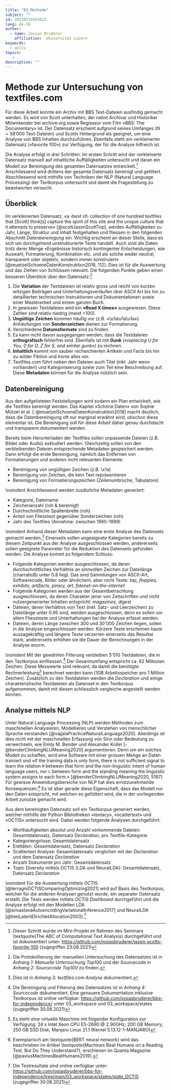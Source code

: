 ```yaml
---
title: "03_Methode"
subject: ""
id: 20210719163622
lang: de-CH
author:
  - name: Josias Bruderer
    affiliation:  Universität Luzern
keywords:
  - unilu
topics:
   - 
description: ""
---
```


# Methode zur Untersuchung von textfiles.com

Für diese Arbeit konnte ein Archiv mit BBS Text-Dateien ausfindig gemacht werden. Es wird von Scott unterhalten, der nebst Archivar und Historiker Mitwirkender bei archive.org sowie Regisseur vom Film «BBS: The Documentary» ist. Der Datensatz erscheint aufgrund seines Umfanges ($N=58'000$ Text-Dateien) und Scotts Hintergrund als geeignet, um eine Analyse von BBS Inhalten durchzuführen. Ebenfalls steht ein verkleinerter Datensatz («favorite 100») zur Verfügung, der für die Analyse hilfreich ist.

Die Analyse erfolgt in drei Schritten: Im ersten Schritt wird der verkleinerte Datensatz manuell auf inhaltliche Auffälligkeiten untersucht und daran ein Modell zur Bereinigung des gesamten Datensatzes entwickelt.[^7] Anschliessend wird drittens der gesamte Datensatz bereinigt und gefiltert. Abschliessend wird mithilfe von Techniken der NLP (Natural Language Processing) der Textkorpus untersucht und damit die Fragestellung zu beantworten versucht.   

## Überblick

Im verkleinerten Datensatz, «a ‹best of› collection of one hundred textfiles that [Scott] think[s] capture the spirit of this site and the unique culture that it attempts to preserve» [@scottJasonScottTop], werden Auffälligkeiten zu Jahr, Länge, Struktur und Inhalt festgehalten und fliessen in den folgenden Abschnitt *Datenbereinigung* ein. Wichtig erscheint an dieser Stelle, dass es sich um durchgehend unstrukturierte Texte handelt. Auch sind die Daten trotz derer Menge «Ergebnisse historisch kontingenter Entscheidungen, wie Auswahl, Formatierung, Kombination etc. und als solche weder neutral, transparent oder objektiv, sondern immer konstruiert» [@muetzelSchoeneDatenKonstruktion2018, 112]. Dies ist für die Auswertung und das Ziehen von Schlüssen relevant. Die folgenden Punkte geben einen besseren Überblick über den Datensatz:[^8]

1. Die **Variation** der Textdateien ist relativ gross und reicht von kurzen witzigen Beiträgen und Unterhaltungsverläufen über ASCII Art bis hin zu detaillierten technischen Instruktionen und Dokumentationen sowie einer Masterarbeit und einem ganzen Buch.
2. In gewissen Textdateien wird ein **«Read X times»** ausgewiesen. Diese Zahlen sind relativ niedrig (meist <100). 
3. **Ungültige Zeichen** kommen häufig vor (z.B. «\\u1a\\u1a\\u1a»). Anhäufungen von **Sonderzeichen** dienen zur Formatierung.
4. Verschiedene **Datumsformate** sind zu finden.
5. Es kann nicht davon ausgegangen werden, dass die Textdateien **orthografisch** fehlerfrei sind. Ebenfalls ist mit ***Gunk** («replacing U for You, 0 for O, Z for S, and similar gunk»)* zu rechnen.
6. **Inhaltlich** kommt von sauber recherchierten Artikeln und Facts bis hin zu wilder Fiktion und Ironie alles vor. 
7. Textfiles.com führt neben den Dateien auch Titel (inkl. Jahr wenn vorhanden) und Kategorisierung sowie zum Teil eine Beschreibung auf. Diese **Metadaten** können für die Analyse nützlich sein.

## Datenbereinigung

Aus den aufgelisteten Feststellungen wird sodann ein Plan entwickelt, wie die Textfiles bereinigt werden. Das Kapitel «Schöne Daten» von Sophie Mützel et al. [-@muetzelSchoeneDatenKonstruktion2018] macht deutlich, dass die Datenbereinigung oft nur marginal erwähnt wird, obschon diese elementar ist. Die Bereinigung soll für diese Arbeit daher genau durchdacht und transparent dokumentiert werden.

Bereits beim Herunterladen der Textfiles sollen unpassende Dateien (z.B. Bilder oder Audio) exkludiert werden. Gleichzeitig sollen von den verbleibenden Dateien entsprechende Metadaten gespeichert werden. Dann erfolgt die erste Bereinigung, nämlich das Entfernen von Formatierungen und anderen nicht relevanten Elemente:

* Bereinigung von ungültigen Zeichen (z.B. \\x1a)
* Bereinigung von Zeichen, die kein Text repräsentieren
* Bereinigung von Formatierungszeichen (Zeilenumbrüche, Tabulatore)

\noindent
Anschliessend werden zusätzliche Metadaten generiert:

* Kategorie, Dateiname
* Zeichenanzahl (roh & bereinigt)
* Durchschnittliche Spaltenbreite (roh)
* Anteil von Fliesstext gegenüber Sonderzeichen (roh)
* Jahr des Textfiles (Annahme: zwischen 1960-1999)

\noindent
Anhand dieser Metadaten kann eine erste Analyse des Datensets gemacht werden.[^10] Einerseits sollen ungeeignete Kategorien bereits zu diesem Zeitpunkt aus der Analyse ausgeschlossen werden, andererseits sollen geeignete Parameter für die Reduktion des Datensets gefunden werden. Die Analyse kommt zu folgendem Schluss:

* Folgende Kategorien werden ausgeschlossen, da deren durchschnittliches Verhältnis an sinnvollen Zeichen zur Dateilänge (charratioB) unter 0.8 liegt. Das sind Sammlungen von ASCII-Art, Softwarecode, Bilder oder ähnlichem, aber nicht Texte: *tap, floppies, exhibits, artifacts, piracy, art, fidonet-on-the-internet*
* Folgende Kategorien werden aus der Gesamtbetrachtung ausgeschlossen, da deren Charakter jener von Zeitschriften und nicht nutzergenerierter Inhalten entspricht: *magazines, digest*
* Dateien, deren Verhältnis von Text (inkl. Satz- und Leerzeichen) zu Dateilänge unter 0.95 sind, werden ausgeschlossen, denn es sollen vor allem Fliesstexte und Unterhaltungen bei der Analyse erfasst werden.
* Dateien, deren Länge zwischen 300 und 30'000 Zeichen liegen, sollen in die Analyse eingeschlossen werden. Kürzere Texte erscheinen kaum aussagekräftig und längere Texte verzerren einerseits das Resultat stark, andererseits erhöhen sie die Dauer der Berechnungen in der Analyse enorm.

\noindent
Mit der gewählten Filterung verbleiben 5'510 Textdateien, die in den Textkorpus einfliessen.[^11] Der Gesamtumfang entspricht ca. 62 Millionen Zeichen. Diese Messwerte sind relevant, da damit die benötigte Rechnerleistung[^13] berechnet werden kann (1GB Arbeitsspeicher pro 1 Million Zeichen). Zusätzlich zu den Textdateien werden die *Declaration* und einige charakteristische Textdateien als Datenset in den Textkorpus aufgenommen, damit mit diesen schliesslich vergleiche angestellt werden können.

## Analyse mittels NLP

Unter Natural Language Processing (NLP) werden Methoden zum maschinellen Analysieren, Modellieren und Verstehen von menschlicher Sprache verstanden [@vajjalaPracticalNaturalLanguage2020]. Allerdings ist dies nicht mit der maschinellen Erfassung von Sinn oder Bedeutung zu verwechseln, wie Emily M. Bender und Alexander Koller [-@benderClimbingNLUMeaning2020] argumentieren. Denn um ein solches Modell zu schaffen, wird eine Software mit einer grossen Menge an Daten trainiert und «if the training data is only form, there is not sufficient signal to learn the relation `M` between that form and the non-linguistic intent of human language users, nor `C` between form and the standing meaning the linguistic system assigns to each form.» [@benderClimbingNLUMeaning2020, 5187] Für gewisse Anwendungsbereiche von NLP hat dies ernstzunehmende Konsequenzen.[^9] Es ist aber gerade diese Eigenschaft, dass das Modell nur den Daten entspricht, mit welchen es gefüttert wird, die in der vorliegenden Arbeit zunutze gemacht wird. 

Aus dem bereinigten Datensatz soll ein Textkorpus generiert werden, welcher mithilfe der Python Bibliotheken «textacy», «scattertext» und «OCTIS» untersucht wird. Dabei werden folgende Analysen durchgeführt:

* Worthäufigkeiten absolut und Anzahl vorkommende Dateien: Gesamtdatensatz, Datensatz *Declaration*, pro Textfile-Kategorie
* Kategoriengrösse: Gesamtdatensatz
* Entitäten: Gesamtdatensatz, Datensatz *Declaration*
* Scattertext Analyse: Gesamtdatensatz verglichen mit der *Declaration* und dem Datensatz *Declaration*
* Anzahl Dokumente pro Jahr: Gesamtdatensatz
* Topic Diversity mittels OCTIS (LDA und NeuralLDA): Gesamtdatensatz, Datensatz *Declaration*

\noindent
Für die Auswertung mittels OCTIS [@terragniOCTISComparingOptimizing2021] wird auf Basis des Textkorpus, welcher für die anderen Analysen genutzt wurde, ein separater Datensatz erstellt. Die Tests werden mittels *OCTIS Dashboard* durchgeführt und die Analyse erfolgt mit den Modellen LDA [@srivastavaAutoencodingVariationalInference2017] und NeuralLDA [@bleiLatentDirichletAllocation2003].[^12]


[^7]: Dieser Schritt wurde im Mini-Projekt im Rahmen des Seminars \textquote{The ABC of Computational Text Analysis} durchgeführt und ist dokumentiert unter: https://github.com/josiasbruderer/jason-scotts-favorite-100 (zugegriffen 23.08.2021)
[^8]: Die Protokollierung der manuellen Untersuchung des Datensatzes ist in *Anhang 1: Manuelle Untersuchung Top100* und der Sourcecode in *Anhang 2: Sourcecode Top100* zu finden. 
[^9]: Exemplarisch am \textquote{BERT neural network} wird das beschrieben im Artikel \textquote{Machines Beat Humans on a Reading Test. But Do They Understand?}, erschienen im Quanta Magazine [@pavlusMachinesBeatHumans2019].
[^10]: Dies ist in *Anhang 3: textfiles.com Analyse* dokumentiert. 
[^11]: Die Bereinigung und Filterung des Datensatzes ist in *Anhang 4: Sourcecode* dokumentiert. Eine genauere Dokumentation inklusive Textkorpus ist online verfügbar: https://github.com/josiasbruderer/bbs-for-independence/ unter 03_workspace und 03_workspace/states (zugegriffen 30.08.2021)
[^12]: Die Testresultate sind online verfügbar unter: https://github.com/josiasbruderer/bbs-for-independence/tree/main/03_workspace/states/state_OCTIS (zugegriffen 30.08.2021)
[^13]: Es steht eine virtuelle Maschine mit folgender Konfiguration zur Verfügung: 24 x Intel Xeon CPU E5-2690 @ 2.90GHz; 200 GB Memory; 250 GB SSD Disk; Manjaro Linux 21.1 (Kernel 5.13.12-1-MANJARO)